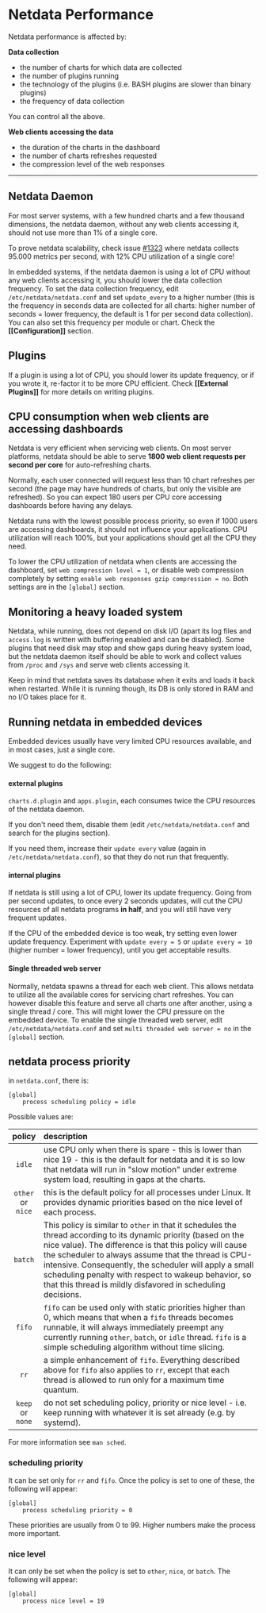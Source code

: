 # Netdata Performance

Netdata performance is affected by:

**Data collection**
- the number of charts for which data are collected
- the number of plugins running
- the technology of the plugins (i.e. BASH plugins are slower than binary plugins)
- the frequency of data collection

You can control all the above.

**Web clients accessing the data**
- the duration of the charts in the dashboard
- the number of charts refreshes requested
- the compression level of the web responses

---

## Netdata Daemon

For most server systems, with a few hundred charts and a few thousand dimensions, the netdata daemon, without any web clients accessing it, should not use more than 1% of a single core.

To prove netdata scalability, check issue [#1323](https://github.com/firehol/netdata/issues/1323#issuecomment-265501668) where netdata collects 95.000 metrics per second, with 12% CPU utilization of a single core!

In embedded systems, if the netdata daemon is using a lot of CPU without any web clients accessing it, you should lower the data collection frequency. To set the data collection frequency, edit `/etc/netdata/netdata.conf` and set `update_every` to a higher number (this is the frequency in seconds data are collected for all charts: higher number of seconds = lower frequency, the default is 1 for per second data collection). You can also set this frequency per module or chart. Check the **[[Configuration]]** section.

## Plugins

If a plugin is using a lot of CPU, you should lower its update frequency, or if you wrote it, re-factor it to be more CPU efficient. Check **[[External Plugins]]** for more details on writing plugins.

## CPU consumption when web clients are accessing dashboards

Netdata is very efficient when servicing web clients. On most server platforms, netdata should be able to serve **1800 web client requests per second per core** for auto-refreshing charts.

Normally, each user connected will request less than 10 chart refreshes per second (the page may have hundreds of charts, but only the visible are refreshed). So you can expect 180 users per CPU core accessing dashboards before having any delays.

Netdata runs with the lowest possible process priority, so even if 1000 users are accessing dashboards, it should not influence your applications. CPU utilization will reach 100%, but your applications should get all the CPU they need.

To lower the CPU utilization of netdata when clients are accessing the dashboard, set `web compression level = 1`, or disable web compression completely by setting `enable web responses gzip compression = no`. Both settings are in the `[global]` section.


## Monitoring a heavy loaded system

Netdata, while running, does not depend on disk I/O (apart its log files and `access.log` is written with buffering enabled and can be disabled). Some plugins that need disk may stop and show gaps during heavy system load, but the netdata daemon itself should be able to work and collect values from `/proc` and `/sys` and serve web clients accessing it.

Keep in mind that netdata saves its database when it exits and loads it back when restarted. While it is running though, its DB is only stored in RAM and no I/O takes place for it.


## Running netdata in embedded devices

Embedded devices usually have very limited CPU resources available, and in most cases, just a single core.

We suggest to do the following:

#### external plugins

 `charts.d.plugin` and `apps.plugin`, each consumes twice the CPU resources of the netdata daemon.

 If you don't need them, disable them (edit `/etc/netdata/netdata.conf` and search for the plugins section).

 If you need them, increase their `update every` value (again in `/etc/netdata/netdata.conf`), so that they do not run that frequently.

#### internal plugins

If netdata is still using a lot of CPU, lower its update frequency. Going from per second updates, to once every 2 seconds updates, will cut the CPU resources of all netdata programs **in half**, and you will still have very frequent updates.

If the CPU of the embedded device is too weak, try setting even lower update frequency. Experiment with `update every = 5` or `update every = 10` (higher number = lower frequency), until you get acceptable results.

#### Single threaded web server

Normally, netdata spawns a thread for each web client. This allows netdata to utilize all the available cores for servicing chart refreshes. You can however disable this feature and serve all charts one after another, using a single thread / core. This will might lower the CPU pressure on the embedded device. To enable the single threaded web server, edit `/etc/netdata/netdata.conf` and set `multi threaded web server = no` in the `[global]` section.

## netdata process priority

in `netdata.conf`, there is:

```
[global]
    process scheduling policy = idle
```

Possible values are:

policy|description
:-----:|:--------
`idle`|use CPU only when there is spare - this is lower than nice 19 - this is the default for netdata and it is so low that netdata will run in "slow motion" under extreme system load, resulting in gaps at the charts.
`other`<br/>or<br/>`nice`|this is the default policy for all processes under Linux. It provides dynamic priorities based on the nice level of each process.
`batch`|This policy is similar to `other` in that it schedules the thread according to its dynamic priority (based on the nice value).  The difference is that this policy will cause the scheduler to always assume that the thread is CPU-intensive.  Consequently, the scheduler will  apply a small scheduling penalty with respect to wakeup behavior, so that this thread is mildly disfavored in scheduling decisions.
`fifo`|`fifo` can be used only with static priorities higher than 0, which means that when a `fifo` threads becomes runnable, it will always  immediately  preempt  any  currently running  `other`, `batch`, or `idle` thread.  `fifo` is a simple scheduling algorithm without time slicing.
`rr`|a simple enhancement of `fifo`.  Everything described above for `fifo` also applies to `rr`, except that each thread is allowed to run only for  a  maximum time  quantum.
`keep`<br/>or<br/>`none`|do not set scheduling policy, priority or nice level - i.e. keep running with whatever it is set already (e.g. by systemd).

For more information see `man sched`.

### scheduling priority

It can be set only for `rr` and `fifo`. Once the policy is set to one of these, the following will appear:

```
[global]
    process scheduling priority = 0
```

These priorities are usually from 0 to 99. Higher numbers make the process more important.

### nice level

It can only be set when the policy is set to `other`, `nice`, or `batch`. The following will appear:

```
[global]
    process nice level = 19
```

